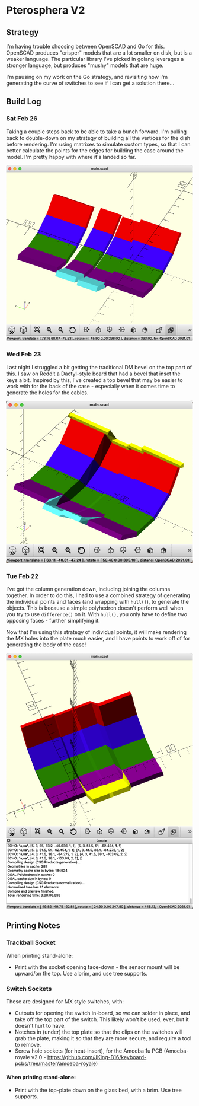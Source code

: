 # Pterosphera V2

## Strategy
I'm having trouble choosing between OpenSCAD and Go for this.  OpenSCAD produces "crisper" models that are a lot smaller on disk, but is a weaker language.  The particular library I've picked in golang leverages a stronger language, but produces "mushy" models that are huge.

I'm pausing on my work on the Go strategy, and revisiting how I'm generating the curve of switches to see if I can get a solution there...

## Build Log

### Sat Feb 26

Taking a couple steps back to be able to take a bunch forward.  I'm pulling back to double-down on my strategy of building
all the vertices for the dish before rendering.  I'm using matrixes to simulate custom types, so that I can better calculate
the points for the edges for building the case around the model.  I'm pretty happy with where it's landed so far.

![Sat Feb 26 Progress](docs/build_log/2022-02-26_13-18-03.png)

### Wed Feb 23

Last night I struggled a bit getting the traditional DM bevel on the top part of this.  I saw on Reddit a Dactyl-style board that had a bevel that inset the keys a bit.  Inspired by this, I've created a top bevel that may be easier to work with for the back of the case - especially when it comes time to generate the holes for the cables.

![Wed Feb 23 progress](docs/build_log/2022-02-23_09-02-37.png)

### Tue Feb 22

I've got the column generation down, including joining the columns together.  In order to do this, I had to use a combined strategy of generating the individual points and faces (and wrapping with `hull()`), to generate the objects.  This is because a simple polyhedron doesn't perform well when you try to use `difference()` on it.  With `hull()`, you only have to define two opposing faces - further simplifying it.

Now that I'm using this strategy of individual points, it will make rendering the MX holes into the plate much easier, and I have points to work off of for generating the body of the case!

![Tue Feb 22 progress](docs/build_log/2022-02-22_11-11-55.png)

## Printing Notes

### Trackball Socket
When printing stand-alone:

  * Print with the socket opening face-down - the sensor mount will be upward/on the top.  Use a brim, and use tree supports.

### Switch Sockets
These are designed for MX style switches, with:

  * Cutouts for opening the switch in-board, so we can solder in place, and take off the top part of the switch.  This likely won't be used, ever, but it doesn't hurt to have.
  * Notches in (under) the top plate so that the clips on the switches will grab the plate, making it so that they are more secure, and require a tool to remove.
  * Screw hole sockets (for heat-insert), for the Amoeba 1u PCB (Amoeba-royale v2.0 - https://github.com/JKing-B16/keyboard-pcbs/tree/master/amoeba-royale)

#### When printing stand-alone:

  * Print with the top-plate down on the glass bed, with a brim.  Use tree supports.
